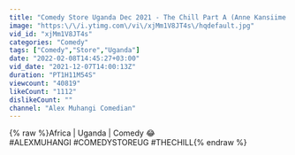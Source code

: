 ```yaml
---
title: "Comedy Store Uganda Dec 2021 - The Chill Part A (Anne Kansiime Martha Kay Pablo)"
image: "https:\/\/i.ytimg.com\/vi\/xjMm1V8JT4s\/hqdefault.jpg"
vid_id: "xjMm1V8JT4s"
categories: "Comedy"
tags: ["Comedy","Store","Uganda"]
date: "2022-02-08T14:45:27+03:00"
vid_date: "2021-12-07T14:00:13Z"
duration: "PT1H11M54S"
viewcount: "40819"
likeCount: "1112"
dislikeCount: ""
channel: "Alex Muhangi Comedian"
---
```

{% raw %}Africa | Uganda | Comedy 😂<br />#ALEXMUHANGI #COMEDYSTOREUG #THECHILL{% endraw %}
